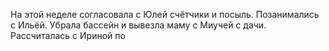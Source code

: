 На этой неделе согласовала с Юлей счётчики и посыль. Позанимались с Ильёй. Убрала бассейн и вывезла маму с Миучей с дачи. Рассчиталась с Ириной по